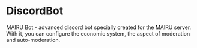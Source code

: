 # DiscordBot

MAIRU Bot - advanced discord bot specially created for the MAIRU server. With it, you can configure the economic system, the aspect of moderation and auto-moderation.

